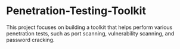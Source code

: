 # Penetration-Testing-Toolkit
This project focuses on building a toolkit that helps perform various penetration tests, such as port scanning, vulnerability scanning, and password cracking.
